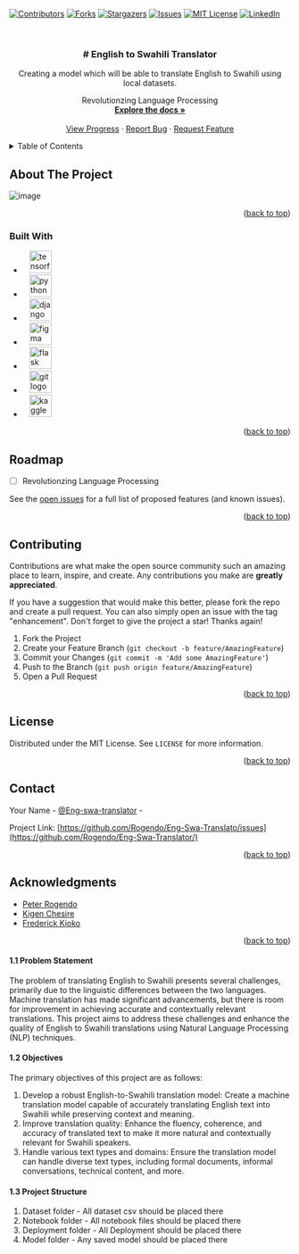 
<a name="readme-top"></a>

[![Contributors][contributors-shield]][contributors-url]
[![Forks][forks-shield]][forks-url]
[![Stargazers][stars-shield]][stars-url]
[![Issues][issues-shield]][issues-url]
[![MIT License][license-shield]][license-url]
[![LinkedIn][linkedin-shield]][linkedin-url]



<!-- PROJECT LOGO -->
<br />
<div align="center">

<h3 align="center"># English to Swahili Translator</h3>
<p align="center">Creating a model which will be able to translate English to Swahili using local datasets.</p>

  <p align="center">
   Revolutionzing Language Processing
    <br />
    <a href="https://github.com/Rogendo/Eng-Swa-Translator"><strong>Explore the docs »</strong></a>
    <br />
    <br />
    <a href="#">View Progress</a>
    ·
    <a href="#">Report Bug</a>
    ·
    <a href="https://github.com/Rogendo/Eng-Swa-Translator">Request Feature</a>
  </p>
</div>



<!-- TABLE OF CONTENTS -->
<details>
  <summary>Table of Contents</summary>
  <ol>
    <li>
      <a href="#about-the-project">About The Project</a>
      <ul>
        <li><a href="#built-with">Built With</a></li>
      </ul>
    </li>
    <li><a href="#roadmap">Roadmap</a></li>
    <li><a href="#contributing">Contributing</a></li>
    <li><a href="#license">License</a></li>
    <li><a href="#contact">Contact</a></li>
    <li><a href="#acknowledgments">Acknowledgments</a></li>
  </ol>
</details>



<!-- ABOUT THE PROJECT -->
## About The Project

![image](https://github.com/Rogendo/English-to-Swahili-Translation-NLP-/assets/62094358/302dfc8c-f6ed-4cbf-9b8f-65f56a660e9a)


<p align="right">(<a href="#readme-top">back to top</a>)</p>



### Built With

* <img width="12" /><img src="https://cdn.jsdelivr.net/gh/devicons/devicon/icons/tensorflow/tensorflow-original.svg" height="40" alt="tensorflow logo"  />
* <img width="12" /><img src="https://cdn.jsdelivr.net/gh/devicons/devicon/icons/python/python-original.svg" height="40" alt="python logo"  />
* <img width="12" /><img src="https://cdn.jsdelivr.net/gh/devicons/devicon/icons/django/django-plain.svg" height="40" alt="django logo"  />
* <img width="12" /><img src="https://cdn.jsdelivr.net/gh/devicons/devicon/icons/figma/figma-original.svg" height="40" alt="figma logo"  />
* <img width="12" /><img src="https://cdn.jsdelivr.net/gh/devicons/devicon/icons/flask/flask-original.svg" height="40" alt="flask logo"  />
* <img width="12" /><img src="https://cdn.jsdelivr.net/gh/devicons/devicon/icons/git/git-original.svg" height="40" alt="git logo"  />
* <img width="12" /><img src="https://cdn.jsdelivr.net/gh/devicons/devicon/icons/kaggle/kaggle-original.svg" height="40" alt="kaggle logo"  />


<p align="right">(<a href="#readme-top">back to top</a>)</p>




<!-- ROADMAP -->
## Roadmap

- [ ] Revolutionzing Language Processing


See the [open issues](https://github.com/Rogendo/Eng-Swa-Translator/issues) for a full list of proposed features (and known issues).

<p align="right">(<a href="#readme-top">back to top</a>)</p>



<!-- CONTRIBUTING -->
## Contributing

Contributions are what make the open source community such an amazing place to learn, inspire, and create. Any contributions you make are **greatly appreciated**.

If you have a suggestion that would make this better, please fork the repo and create a pull request. You can also simply open an issue with the tag "enhancement".
Don't forget to give the project a star! Thanks again!

1. Fork the Project
2. Create your Feature Branch (`git checkout -b feature/AmazingFeature`)
3. Commit your Changes (`git commit -m 'Add some AmazingFeature'`)
4. Push to the Branch (`git push origin feature/AmazingFeature`)
5. Open a Pull Request

<p align="right">(<a href="#readme-top">back to top</a>)</p>



<!-- LICENSE -->
## License

Distributed under the MIT License. See `LICENSE` for more information.

<p align="right">(<a href="#readme-top">back to top</a>)</p>



<!-- CONTACT -->
## Contact

Your Name - [@Eng-swa-translator](https://twitter.com/@Eng-swa-translator) - 

Project Link: [https://github.com/Rogendo/Eng-Swa-Translato/issues](https://github.com/Rogendo/Eng-Swa-Translator/)

<p align="right">(<a href="#readme-top">back to top</a>)</p>



<!-- ACKNOWLEDGMENTS -->
## Acknowledgments

* [Peter Rogendo](https://github.com/Rogendo/)
* [Kigen Chesire](https://github.com/kigenchesire/)
* [Frederick Kioko](https://github.com/)

<p align="right">(<a href="#readme-top">back to top</a>)</p>



<!-- MARKDOWN LINKS & IMAGES -->
<!-- https://www.markdownguide.org/basic-syntax/#reference-style-links -->
[contributors-shield]: https://img.shields.io/github/contributors/Rogendo/English-to-Swahili-Translation-NLP-.svg?style=for-the-badge
[contributors-url]: https://github.com/Rogendo/English-to-Swahili-Translation-NLP-/graphs/contributors
[forks-shield]: https://img.shields.io/github/forks/afriverse-for-tech/projectcodex.svg?style=for-the-badge
[forks-url]: https://github.com/Rogendo/English-to-Swahili-Translation-NLP-/network/members
[stars-shield]: https://img.shields.io/github/stars/afriverse-for-tech/projectcodex.svg?style=for-the-badge
[stars-url]: https://github.com/Rogendo/English-to-Swahili-Translation-NLP-/stargazers
[issues-shield]: https://img.shields.io/github/issues/afriverse-for-tech/projectcodex.svg?style=for-the-badge
[issues-url]: https://github.com/Rogendo/English-to-Swahili-Translation-NLP-/issues
[license-shield]: https://img.shields.io/github/license/afriverse-for-tech/projectcodex.svg?style=for-the-badge
[license-url]: https://github.com/Rogendo/English-to-Swahili-Translation-NLP-/blob/master/LICENSE.txt
[linkedin-shield]: https://img.shields.io/badge/Discord-35495E?style=for-the-badge&logo=discord&logoColor=white
[linkedin-url]: #






#### 1.1 Problem Statement
The problem of translating English to Swahili presents several challenges, primarily due to the linguistic
differences between the two languages. Machine translation has made significant advancements, but there
is room for improvement in achieving accurate and contextually relevant translations. This project aims to
address these challenges and enhance the quality of English to Swahili translations using Natural
Language Processing (NLP) techniques.

#### 1.2 Objectives
The primary objectives of this project are as follows:
1. Develop a robust English-to-Swahili translation model: Create a machine translation model
capable of accurately translating English text into Swahili while preserving context and meaning.
2. Improve translation quality: Enhance the fluency, coherence, and accuracy of translated text to
make it more natural and contextually relevant for Swahili speakers.
3. Handle various text types and domains: Ensure the translation model can handle diverse text
types, including formal documents, informal conversations, technical content, and more.

#### 1.3 Project Structure
1. Dataset folder - All dataset csv should be placed there
2. Notebook folder - All notebook files should be placed there
3. Deployment folder - All Deployment should be placed there
4. Model folder - Any saved model should be placed there
